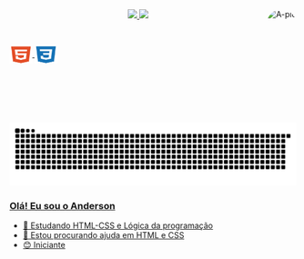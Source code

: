 
<div align="center">
  <a href="https://github.com/andersonzero0">
  <img height="180em" src="https://github-readme-stats.vercel.app/api?username=andersonzero0&show_icons=true&theme=outrun&include_all_commits=true&count_private=true"/>
  <img height="180em" src="https://github-readme-stats.vercel.app/api/top-langs/?username=andersonzero0&layout=compact&langs_count=7&theme=outrun">
  <img align="right" alt="A-pic" height="200" style="border-radius:50px;"
  src="https://cdn.discordapp.com/attachments/903011388891488286/903022869188055060/ae2e63cbeefff2b841d6e9c23a73d6f4.jpg">
</div>
  
  ##
  
<div style="display: inline_block"><br>
  <img align="center" alt="A-HTML" height="30" width="40" src="https://raw.githubusercontent.com/devicons/devicon/master/icons/html5/html5-plain.svg">
  <img align="center" alt="A-CSS" height="30" width="40" src="https://raw.githubusercontent.com/devicons/devicon/master/icons/css3/css3-plain.svg">
</div>
  
![Snake animation](https://github.com/andersonzero0/andersonzero0/blob/output/github-contribution-grid-snake.svg)
  
  ### Olá! Eu sou o Anderson

- 🌱 Estudando HTML-CSS e Lógica da programação
- 🤔 Estou procurando ajuda em HTML e CSS
- 😊 Iniciante
